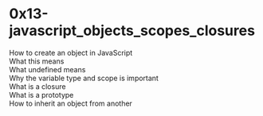 # 0x13-javascript_objects_scopes_closures
How to create an object in JavaScript\
What this means\
What undefined means\
Why the variable type and scope is important\
What is a closure\
What is a prototype\
How to inherit an object from another
